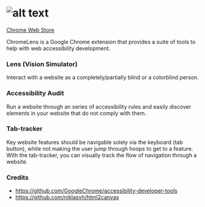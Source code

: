 # ![alt text](https://raw.githubusercontent.com/jin/chromelens/master/images/logo.png "ChromeLens Logo")

<a href="https://chrome.google.com/webstore/detail/chrome-lens/idikgljglpfilbhaboonnpnnincjhjkd">Chrome Web Store</a>

ChromeLens is a Google Chrome extension that provides a suite of tools to help
with web accessibility development.

### Lens (Vision Simulator)

Interact with a website as a completely/partially blind or a colorblind person. 

### Accessibility Audit

Run a website through an series of accessibility rules and easily discover
elements in your website that do not comply with them.

### Tab-tracker

Key website features should be navigable solely via the keyboard (tab button),
while not making the user jump through hoops to get to a feature. With the
tab-tracker, you can visually track the flow of navigation through a website.

### Credits
- https://github.com/GoogleChrome/accessibility-developer-tools
- https://github.com/niklasvh/html2canvas
